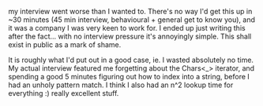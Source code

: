 my interview went worse than I wanted to. There's no way I'd get this up in ~30 minutes (45 min interview, behavioural + general get to know you), and it was a company I was very keen to work for. I ended up just writing this after the fact... with no interview pressure it's annoyingly simple. This shall exist in public as a mark of shame.


It is roughly what I'd put out in a good case, ie. I wasted absolutely no time. My actual interview featured me forgetting about the Chars<_> iterator, and spending a good 5 minutes figuring out how to index into a string, before I had an unholy pattern match. I think I also had an n^2 lookup time for everything :) really excellent stuff.
